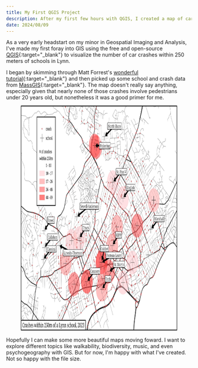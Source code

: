 ```yaml
---
title: My First QGIS Project
description: After my first few hours with QGIS, I created a map of car crashes within 250 meters of a school in Lynn.
date: 2024/08/09
---
```

<span class="dc">A</span>s a very early headstart on my minor in Geospatial Imaging and Analysis, I've made my first foray into GIS using the free and open-source [QGIS](https://www.qgis.org/){:target="_blank"} to visualize the number of car crashes within 250 meters of schools in Lynn.

I began by skimming through Matt Forrest's [wonderful tutorial](https://www.youtube.com/watch?v=SovdBaus7pM){:target="_blank"} and then picked up some school and crash data from [MassGIS](https://www.mass.gov/orgs/massgis-bureau-of-geographic-information){:target="_blank"}. The map doesn't really say anything, especially given that nearly none of those crashes involve pedestrians under 20 years old, but nonetheless it was a good primer for me.

<figure class="bigimg"><img src="assets/schoolcrashmap.jpg" width="864" height="610.983"></figure>

Hopefully I can make some more beautiful maps moving foward. I want to explore different topics like walkability, biodiversity, music, and even psychogeography with GIS. But for now, I'm happy with what I've created. Not so happy with the file size.
